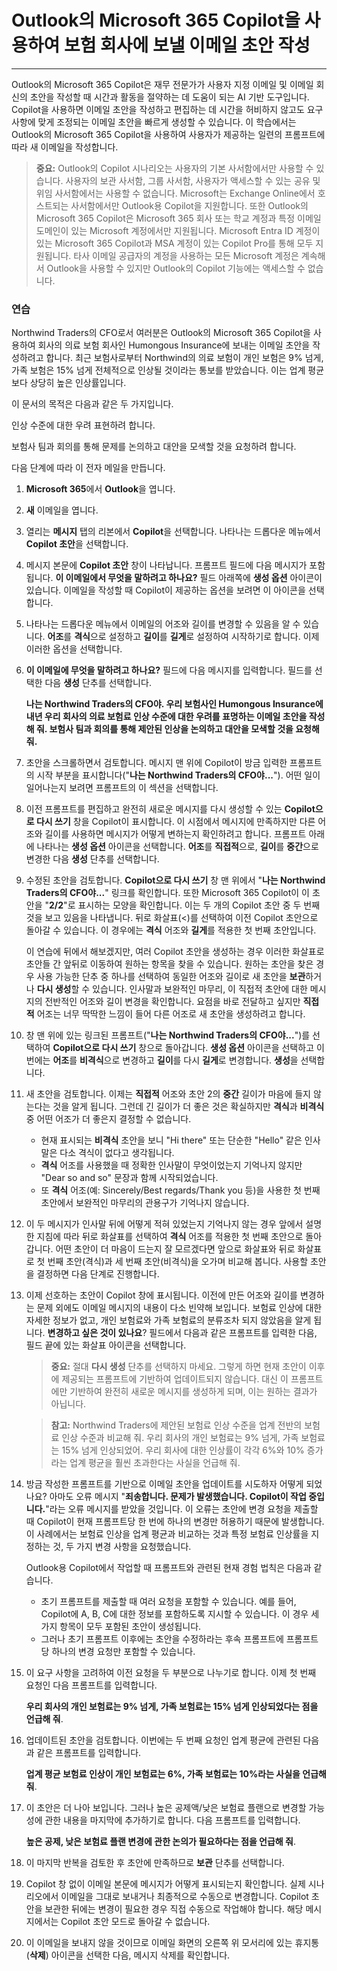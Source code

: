 # Outlook의 Microsoft 365 Copilot을 사용하여 보험 회사에 보낼 이메일 초안 작성
---
Outlook의 Microsoft 365 Copilot은 재무 전문가가 사용자 지정 이메일 및 이메일 회신의 초안을 작성할 때 시간과 활동을 절약하는 데 도움이 되는 AI 기반 도구입니다. Copilot을 사용하면 이메일 초안을 작성하고 편집하는 데 시간을 허비하지 않고도 요구 사항에 맞게 조정되는 이메일 초안을 빠르게 생성할 수 있습니다. 이 학습에서는 Outlook의 Microsoft 365 Copilot을 사용하여 사용자가 제공하는 일련의 프롬프트에 따라 새 이메일을 작성합니다.

> **중요:** Outlook의 Copilot 시나리오는 사용자의 기본 사서함에서만 사용할 수 있습니다. 사용자의 보관 사서함, 그룹 사서함, 사용자가 액세스할 수 있는 공유 및 위임 사서함에서는 사용할 수 없습니다. Microsoft는 Exchange Online에서 호스트되는 사서함에서만 Outlook용 Copilot을 지원합니다. 또한 Outlook의 Microsoft 365 Copilot은 Microsoft 365 회사 또는 학교 계정과 특정 이메일 도메인이 있는 Microsoft 계정에서만 지원됩니다. Microsoft Entra ID 계정이 있는 Microsoft 365 Copilot과 MSA 계정이 있는 Copilot Pro를 통해 모두 지원됩니다. 타사 이메일 공급자의 계정을 사용하는 모든 Microsoft 계정은 계속해서 Outlook을 사용할 수 있지만 Outlook의 Copilot 기능에는 액세스할 수 없습니다.

### 연습

Northwind Traders의 CFO로서 여러분은 Outlook의 Microsoft 365 Copilot을 사용하여 회사의 의료 보험 회사인 Humongous Insurance에 보내는 이메일 초안을 작성하려고 합니다. 최근 보험사로부터 Northwind의 의료 보험이 개인 보험은 9% 넘게, 가족 보험은 15% 넘게 전체적으로 인상될 것이라는 통보를 받았습니다. 이는 업계 평균보다 상당히 높은 인상률입니다.

이 문서의 목적은 다음과 같은 두 가지입니다.

인상 수준에 대한 우려 표현하려 합니다.

보험사 팀과 회의를 통해 문제를 논의하고 대안을 모색할 것을 요청하려 합니다.

다음 단계에 따라 이 전자 메일을 만듭니다.

1.  **Microsoft 365**에서 **Outlook**을 엽니다.
2.  **새** 이메일을 엽니다.
3.  열리는 **메시지** 탭의 리본에서 **Copilot**을 선택합니다. 나타나는 드롭다운 메뉴에서 **Copilot 초안**을 선택합니다.
4.  메시지 본문에 **Copilot 초안** 창이 나타납니다. 프롬프트 필드에 다음 메시지가 포함됩니다. **이 이메일에서 무엇을 말하려고 하나요?** 필드 아래쪽에 **생성 옵션** 아이콘이 있습니다. 이메일을 작성할 때 Copilot이 제공하는 옵션을 보려면 이 아이콘을 선택합니다.
5.  나타나는 드롭다운 메뉴에서 이메일의 어조와 길이를 변경할 수 있음을 알 수 있습니다. **어조**를 **격식**으로 설정하고 **길이**를 **길게**로 설정하여 시작하기로 합니다. 이제 이러한 옵션을 선택합니다.
6.  **이 이메일에 무엇을 말하려고 하나요?** 필드에 다음 메시지를 입력합니다. 필드를 선택한 다음 **생성** 단추를 선택합니다.
    
    **나는 Northwind Traders의 CFO야. 우리 보험사인 Humongous Insurance에 내년 우리 회사의 의료 보험료 인상 수준에 대한 우려를 표명하는 이메일 초안을 작성해 줘. 보험사 팀과 회의를 통해 제안된 인상을 논의하고 대안을 모색할 것을 요청해 줘.** 
7.  초안을 스크롤하면서 검토합니다. 메시지 맨 위에 Copilot이 방금 입력한 프롬프트의 시작 부분을 표시합니다("**나는 Northwind Traders의 CFO야...**"). 어떤 일이 일어나는지 보려면 프롬프트의 이 섹션을 선택합니다.
8.  이전 프롬프트를 편집하고 완전히 새로운 메시지를 다시 생성할 수 있는 **Copilot으로 다시 쓰기** 창을 Copilot이 표시합니다. 이 시점에서 메시지에 만족하지만 다른 어조와 길이를 사용하면 메시지가 어떻게 변하는지 확인하려고 합니다. 프롬프트 아래에 나타나는 **생성 옵션** 아이콘을 선택합니다. **어조**를 **직접적**으로, **길이**를 **중간**으로 변경한 다음 **생성** 단추를 선택합니다.
9.  수정된 초안을 검토합니다. **Copilot으로 다시 쓰기** 창 맨 위에서 "**나는 Northwind Traders의 CFO야...**" 링크를 확인합니다. 또한 Microsoft 365 Copilot이 이 초안을 "**2/2**"로 표시하는 모양을 확인합니다. 이는 두 개의 Copilot 초안 중 두 번째 것을 보고 있음을 나타냅니다. 뒤로 화살표(&lt;)를 선택하여 이전 Copilot 초안으로 돌아갈 수 있습니다. 이 경우에는 **격식** 어조와 **길게**를 적용한 첫 번째 초안입니다.
    
    이 연습에 뒤에서 해보겠지만, 여러 Copilot 초안을 생성하는 경우 이러한 화살표로 초안들 간 앞뒤로 이동하여 원하는 항목을 찾을 수 있습니다. 원하는 초안을 찾은 경우 사용 가능한 단추 중 하나를 선택하여 동일한 어조와 길이로 새 초안을 **보관**하거나 **다시 생성**할 수 있습니다. 인사말과 보완적인 마무리, 이 직접적 초안에 대한 메시지의 전반적인 어조와 길이 변경을 확인합니다. 요점을 바로 전달하고 싶지만 **직접적** 어조는 너무 딱딱한 느낌이 들어 다른 어조로 새 초안을 생성하려고 합니다.
10. 창 맨 위에 있는 링크된 프롬프트("**나는 Northwind Traders의 CFO야...**")를 선택하여 **Copilot으로 다시 쓰기** 창으로 돌아갑니다. **생성 옵션** 아이콘을 선택하고 이번에는 **어조**를 **비격식**으로 변경하고 **길이**를 다시 **길게**로 변경합니다. **생성**을 선택합니다.
11. 새 초안을 검토합니다. 이제는 **직접적** 어조와 초안 2의 **중간** 길이가 마음에 들지 않는다는 것을 알게 됩니다. 그런데 긴 길이가 더 좋은 것은 확실하지만 **격식**과 **비격식** 중 어떤 어조가 더 좋은지 결정할 수 없습니다.
     -  현재 표시되는 **비격식** 초안을 보니 "Hi there" 또는 단순한 "Hello" 같은 인사말은 다소 격식이 없다고 생각됩니다.
     -  **격식** 어조를 사용했을 때 정확한 인사말이 무엇이었는지 기억나지 않지만 "Dear so and so" 문장과 함께 시작되었습니다.
     -  또 **격식** 어조(예: Sincerely/Best regards/Thank you 등)을 사용한 첫 번째 초안에서 보완적인 마무리의 관용구가 기억나지 않습니다.
12. 이 두 메시지가 인사말 뒤에 어떻게 적혀 있었는지 기억나지 않는 경우 앞에서 설명한 지침에 따라 뒤로 화살표를 선택하여 **격식** 어조를 적용한 첫 번째 초안으로 돌아갑니다. 어떤 초안이 더 마음이 드는지 잘 모르겠다면 앞으로 화살표와 뒤로 화살표로 첫 번째 초안(격식)과 세 번째 초안(비격식)을 오가며 비교해 봅니다. 사용할 초안을 결정하면 다음 단계로 진행합니다.
13. 이제 선호하는 초안이 Copilot 창에 표시됩니다. 이전에 만든 어조와 길이를 변경하는 문제 외에도 이메일 메시지의 내용이 다소 빈약해 보입니다. 보험료 인상에 대한 자세한 정보가 없고, 개인 보험료와 가족 보험료의 분류조차 되지 않았음을 알게 됩니다. **변경하고 싶은 것이 있나요**? 필드에서 다음과 같은 프롬프트를 입력한 다음, 필드 끝에 있는 화살표 아이콘을 선택합니다.
    
    > **중요:** 절대 **다시 생성** 단추를 선택하지 마세요. 그렇게 하면 현재 초안이 이후에 제공되는 프롬프트에 기반하여 업데이트되지 않습니다. 대신 이 프롬프트에만 기반하여 완전히 새로운 메시지를 생성하게 되며, 이는 원하는 결과가 아닙니다.
    
    > **참고:** Northwind Traders에 제안된 보험료 인상 수준을 업계 전반의 보험료 인상 수준과 비교해 줘. 우리 회사의 개인 보험료는 9% 넘게, 가족 보험료는 15% 넘게 인상되었어. 우리 회사에 대한 인상률이 각각 6%와 10% 증가라는 업계 평균을 훨씬 초과한다는 사실을 언급해 줘.
14. 방금 작성한 프롬프트를 기반으로 이메일 초안을 업데이트를 시도하자 어떻게 되었나요? 아마도 오류 메시지 "**죄송합니다. 문제가 발생했습니다. Copilot이 작업 중입니다.**"라는 오류 메시지를 받았을 것입니다. 이 오류는 초안에 변경 요청을 제출할 때 Copilot이 현재 프롬프트당 한 번에 하나의 변경만 허용하기 때문에 발생합니다. 이 사례에서는 보험료 인상을 업계 평균과 비교하는 것과 특정 보험료 인상률을 지정하는 것, 두 가지 변경 사항을 요청했습니다.
    
    Outlook용 Copilot에서 작업할 때 프롬프트와 관련된 현재 경험 법칙은 다음과 같습니다.
    
    
     -  초기 프롬프트를 제출할 때 여러 요청을 포함할 수 있습니다. 예를 들어, Copilot에 A, B, C에 대한 정보를 포함하도록 지시할 수 있습니다. 이 경우 세 가지 항목이 모두 포함된 초안이 생성됩니다.
     -  그러나 초기 프롬프트 이후에는 초안을 수정하라는 후속 프롬프트에 프롬프트당 하나의 변경 요청만 포함할 수 있습니다.
     
15. 이 요구 사항을 고려하여 이전 요청을 두 부분으로 나누기로 합니다. 이제 첫 번째 요청인 다음 프롬프트를 입력합니다.
    
    **우리 회사의 개인 보험료는 9% 넘게, 가족 보험료는 15% 넘게 인상되었다는 점을 언급해 줘**.
16. 업데이트된 초안을 검토합니다. 이번에는 두 번째 요청인 업계 평균에 관련된 다음과 같은 프롬프트를 입력합니다.
    
    **업계 평균 보험료 인상이 개인 보험료는 6%, 가족 보험료는 10%라는 사실을 언급해 줘**.
17. 이 초안은 더 나아 보입니다. 그러나 높은 공제액/낮은 보험료 플랜으로 변경할 가능성에 관한 내용을 마지막에 추가하기로 합니다. 다음 프롬프트를 입력합니다.
    
    **높은 공제, 낮은 보험료 플랜 변경에 관한 논의가 필요하다는 점을 언급해 줘**.
18. 이 마지막 반복을 검토한 후 초안에 만족하므로 **보관** 단추를 선택합니다.
19. Copilot 창 없이 이메일 본문에 메시지가 어떻게 표시되는지 확인합니다. 실제 시나리오에서 이메일을 그대로 보내거나 최종적으로 수동으로 변경합니다. Copilot 초안을 보관한 뒤에는 변경이 필요한 경우 직접 수동으로 작업해야 합니다. 해당 메시지에서는 Copilot 초안 모드로 돌아갈 수 없습니다.
20. 이 이메일을 보내지 않을 것이므로 이메일 화면의 오른쪽 위 모서리에 있는 휴지통(**삭제**) 아이콘을 선택한 다음, 메시지 삭제를 확인합니다.
